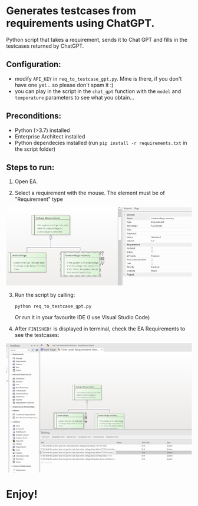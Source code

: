 # Generates testcases from requirements using ChatGPT.

Python script that takes a requirement, sends it to Chat GPT and fills in the testcases returned by ChatGPT.

## Configuration:
- modify `API_KEY` in `req_to_testcase_gpt.py`. Mine is there, if you don't have one yet... so please don't spam it :)
- you can play in the script in the `chat_gpt` function with the `model` and `temperature` parameters to see what you obtain...

## Preconditions:
- Python (>3.7) installed
- Enterprise Architect installed
- Python dependecies installed (run `pip install -r requirements.txt` in the script folder)

## Steps to run:	
1. Open EA.
	
2. Select a requirement with the mouse. The element must be of "Requirement" type

![image](assets/req_example.jpg)

3. Run the script by calling:
   ```
   python req_to_testcase_gpt.py
   ```
   Or run it in your favourite IDE (I use Visual Studio Code)

4. After `FINISHED!` is displayed in terminal, check the EA Requirements to see the testcases:

![image](assets/testcase_example.jpg)

# Enjoy!